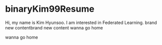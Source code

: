# binaryKim99Resume

Hi, my name is Kim Hyunsoo. I am interested in Federated Learning.
brand new contentbrand new content
wanna go home



wanna go home